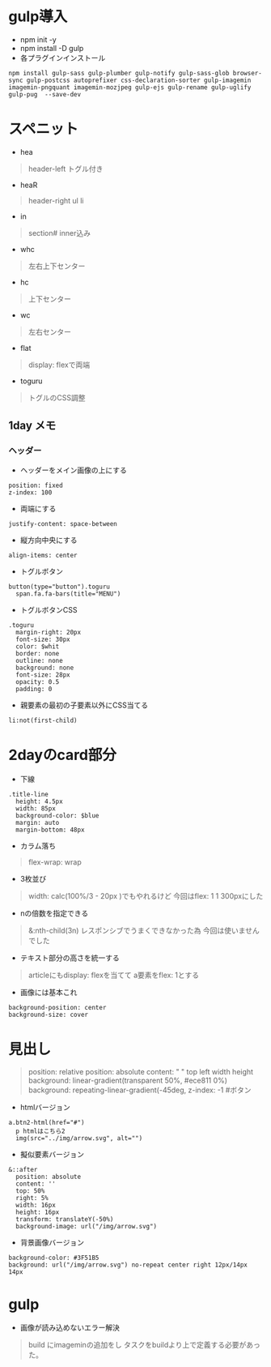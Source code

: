 # gulp導入
- npm init -y
- npm install -D gulp
- 各プラグインインストール
```
npm install gulp-sass gulp-plumber gulp-notify gulp-sass-glob browser-sync gulp-postcss autoprefixer css-declaration-sorter gulp-imagemin imagemin-pngquant imagemin-mozjpeg gulp-ejs gulp-rename gulp-uglify gulp-pug  --save-dev
```
# スペニット
- hea
>header-left トグル付き
- heaR
>header-right ul li
- in
>section#  inner込み
- whc
>左右上下センター
- hc
>上下センター
- wc
>左右センター
- flat
>display: flexで両端
- toguru
>トグルのCSS調整
## 1day メモ
### ヘッダー
- ヘッダーをメイン画像の上にする
```
position: fixed
z-index: 100
```
- 両端にする
```
justify-content: space-between
```
- 縦方向中央にする
```
align-items: center
```
- トグルボタン
```
button(type="button").toguru
  span.fa.fa-bars(title="MENU")
```
- トグルボタンCSS
```
.toguru
  margin-right: 20px
  font-size: 30px
  color: $whit
  border: none
  outline: none
  background: none
  font-size: 28px
  opacity: 0.5
  padding: 0
```
- 親要素の最初の子要素以外にCSS当てる
```
li:not(first-child)
```
# 2dayのcard部分
- 下線
```
.title-line
  height: 4.5px
  width: 85px
  background-color: $blue
  margin: auto
  margin-bottom: 48px
```
- カラム落ち
>flex-wrap: wrap
- 3枚並び
>width: calc(100%/3 - 20px )でもやれるけど
>今回はflex: 1 1 300pxにした
- nの倍数を指定できる
>&:nth-child(3n)
>レスポンシブでうまくできなかった為
>今回は使いませんでした
- テキスト部分の高さを統一する
>articleにもdisplay: flexを当てて
>a要素をflex: 1とする
- 画像には基本これ
```
background-position: center
background-size: cover
```
# 見出し
>position: relative
>position: absolute
>content: " "
>top
>left
>width
>height
>background: linear-gradient(transparent 50%, #ece811 0%)
>background: repeating-linear-gradient(-45deg,
>z-index: -1
#ボタン
- htmlバージョン
```
a.btn2-html(href="#")
  p htmlはこちら2
  img(src="../img/arrow.svg", alt="")
```
- 擬似要素バージョン
```
&::after
  position: absolute
  content: ''
  top: 50%
  right: 5%
  width: 16px
  height: 16px
  transform: translateY(-50%)
  background-image: url("/img/arrow.svg")
```
- 背景画像バージョン
```
background-color: #3F51B5
background: url("/img/arrow.svg") no-repeat center right 12px/14px 14px
```
# gulp
- 画像が読み込めないエラー解決
>build にimageminの追加をし
>タスクをbuildより上で定義する必要があった。
